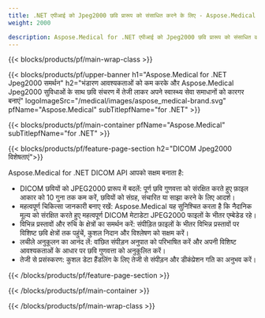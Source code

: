 ```yaml
---
title: .NET एपीआई को Jpeg2000 छवि प्रारूप को संसाधित करने के लिए - Aspose.Medical
weight: 2000

description: Aspose.Medical for .NET एपीआई को Jpeg2000 छवि प्रारूप को संसाधित करने के लिए
---
```


{{< blocks/products/pf/main-wrap-class >}}

{{< blocks/products/pf/upper-banner h1="Aspose.Medical for .NET Jpeg2000 समर्थन" h2="भंडारण आवश्यकताओं को कम करके और Aspose.Medical Jpeg2000 सुविधाओं के साथ छवि संचरण में तेजी लाकर अपने स्वास्थ्य सेवा समाधानों को कारगर बनाएं" logoImageSrc="/medical/images/aspose_medical-brand.svg" pfName="Aspose.Medical" subTitlepfName="for .NET" >}}

{{< blocks/products/pf/main-container pfName="Aspose.Medical" subTitlepfName="for .NET" >}}

{{< blocks/products/pf/feature-page-section h2="DICOM Jpeg2000 विशेषताएं">}}

<p>Aspose.Medical for .NET DICOM API आपको सक्षम बनाता है:</p>

<ul>
<li>DICOM छवियों को JPEG2000 प्रारूप में बदलें: पूर्ण छवि गुणवत्ता को संरक्षित करते हुए फ़ाइल आकार को 10 गुना तक कम करें, छवियों को संग्रह, संचारित या साझा करने के लिए आदर्श।</li>
<li>महत्वपूर्ण चिकित्सा जानकारी बनाए रखें: Aspose.Medical यह सुनिश्चित करता है कि नैदानिक मूल्य को संरक्षित करते हुए महत्वपूर्ण DICOM मेटाडेटा JPEG2000 फाइलों के भीतर एम्बेडेड रहे।</li>
<li>विभिन्न प्रस्तावों और रुचि के क्षेत्रों का समर्थन करें: संपीड़ित फ़ाइलों के भीतर विभिन्न प्रस्तावों पर विशिष्ट छवि क्षेत्रों तक पहुंचें, कुशल निदान और विश्लेषण को सक्षम करें।</li>
<li>लचीले अनुकूलन का आनंद लें: वांछित संपीड़न अनुपात को परिभाषित करें और अपनी विशिष्ट आवश्यकताओं के आधार पर छवि गुणवत्ता को अनुकूलित करें।</li>
<li>तेजी से प्रसंस्करण: कुशल डेटा हैंडलिंग के लिए तेजी से संपीड़न और डीकंप्रेशन गति का अनुभव करें।</li>
</ul>

{{< /blocks/products/pf/feature-page-section >}}

{{< /blocks/products/pf/main-container >}}

{{< /blocks/products/pf/main-wrap-class >}}